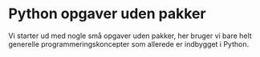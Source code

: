 # Python opgaver uden pakker

Vi starter ud med nogle små opgaver uden pakker, her bruger vi bare helt generelle programmeringskoncepter som allerede er indbygget i Python.
